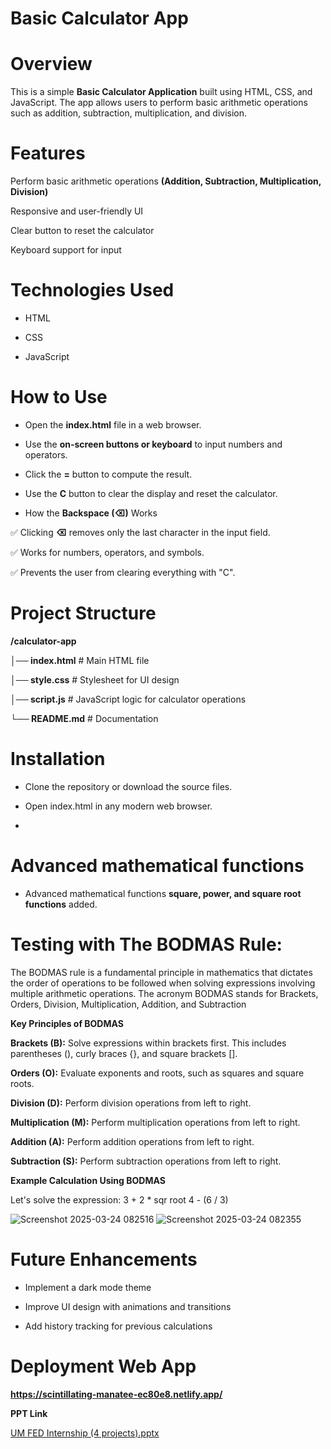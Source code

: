 # Basic Calculator App

# Overview

This is a simple **Basic Calculator Application** built using HTML, CSS, and JavaScript. The app allows users to perform basic arithmetic operations such as addition, subtraction, multiplication, and division.

# Features

Perform basic arithmetic operations **(Addition, Subtraction, Multiplication, Division)**

Responsive and user-friendly UI

Clear button to reset the calculator

Keyboard support for input

# Technologies Used

* HTML

* CSS

* JavaScript

# How to Use

* Open the **index.html** file in a web browser.

* Use the **on-screen buttons or keyboard** to input numbers and operators.

* Click the **=** button to compute the result.

* Use the **C** button to clear the display and reset the calculator.

* How the **Backspace (⌫)** Works
 
✅ Clicking **⌫** removes only the last character in the input field.

✅ Works for numbers, operators, and symbols.

✅ Prevents the user from clearing everything with "C".

# Project Structure

**/calculator-app**

**│── index.html**   # Main HTML file

**│── style.css**    # Stylesheet for UI design

**│── script.js**   # JavaScript logic for calculator operations

**└── README.md**    # Documentation

# Installation

* Clone the repository or download the source files.

* Open index.html in any modern web browser.
* 
# Advanced mathematical functions
  
* Advanced mathematical functions **square, power, and square root functions** added.
  
# Testing with The BODMAS Rule:
  
The BODMAS rule is a fundamental principle in mathematics that dictates the order of operations to be followed when solving expressions involving multiple arithmetic operations. The acronym BODMAS stands for Brackets, Orders, Division, Multiplication, Addition, and Subtraction

**Key Principles of BODMAS**

**Brackets (B):** Solve expressions within brackets first. This includes parentheses (), curly braces {}, and square brackets [].

**Orders (O):** Evaluate exponents and roots, such as squares and square roots.

**Division (D):** Perform division operations from left to right.

**Multiplication (M):** Perform multiplication operations from left to right.

**Addition (A):** Perform addition operations from left to right.

**Subtraction (S):** Perform subtraction operations from left to right.

**Example Calculation Using BODMAS**

Let's solve the expression: 3 + 2 * sqr root 4 - (6 / 3)

![Screenshot 2025-03-24 082516](https://github.com/user-attachments/assets/9249556f-ada7-4a42-9660-72b558425718)
![Screenshot 2025-03-24 082355](https://github.com/user-attachments/assets/cde90d95-290b-45ec-8b28-ec70e3d61742)

# Future Enhancements

* Implement a dark mode theme

* Improve UI design with animations and transitions

* Add history tracking for previous calculations

# Deployment Web App
**https://scintillating-manatee-ec80e8.netlify.app/**

**PPT Link**

[UM FED Internship (4 projects).pptx](https://github.com/user-attachments/files/19625713/UM.FED.Internship.4.projects.pptx)
